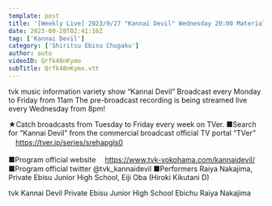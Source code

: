 ```yaml
---
template: post
title: '[Weekly Live] 2023/9/27 "Kannai Devil" Wednesday 20:00 Material (Mirei Hoshina)'
date: 2023-09-28T02:41:16Z
tag: ['Kannai Devil']
category: ['Shiritsu Ebisu Chugaku']
author: auto 
videoID: Qrfk48nKymo
subTitle: Qrfk48nKymo.vtt
---
```

tvk music information variety show “Kannai Devil”
Broadcast every Monday to Friday from 11am
The pre-broadcast recording is being streamed live every Wednesday from 8pm!

★Catch broadcasts from Tuesday to Friday every week on TVer.
■Search for “Kannai Devil” from the commercial broadcast official TV portal “TVer”
　https://tver.jp/series/srehapgls0

■Program official website
　https://www.tvk-yokohama.com/kannaidevil/
■Program official twitter
@tvk_kannaidevil
■Performers
Raiya Nakajima, Private Ebisu Junior High School, Eiji Oba (Hiroki Kikutani D)

tvk
Kannai Devil
Private Ebisu Junior High School
Ebichu
Raiya Nakajima